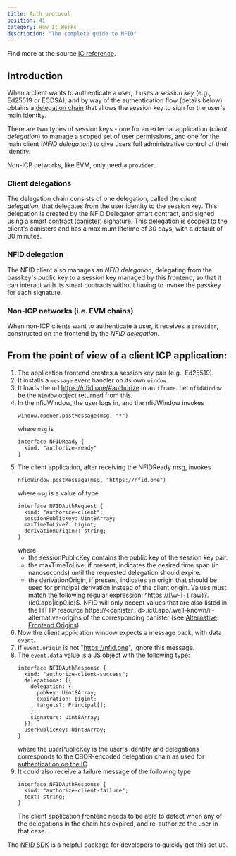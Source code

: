 ```yaml
---
title: Auth protocol
position: 41
category: How It Works
description: "The complete guide to NFID"
---
```

<div class="-mt-4"><p class="text-gray-600 dark:text-gray-400">Find more at the source <a href="https://internetcomputer.org/docs/current/references/ii-spec#client-authentication-protocol">IC reference</a>.

## Introduction
When a client wants to authenticate a user, it uses a *session key* (e.g., Ed25519 or ECDSA), and by way of the authentication flow (details below) obtains a [delegation chain](https://internetcomputer.org/docs/current/references/ic-interface-spec/#certification-delegation) that allows the session key to sign for the user's main identity.

There are two types of session keys - one for an external application (*client delegation*) to manage a scoped set of user permissions, and one for the main client (*NFID delegation*) to give users full administrative control of their identity.

Non-ICP networks, like EVM, only need a `provider`.

### Client delegations
The delegation chain consists of one delegation, called the *client delegation*, that delegates from the user identity to the session key. This delegation is created by the NFID Delegator smart contract, and signed using a [smart contract (canister) signature](https://hydra.dfinity.systems/latest/dfinity-ci-build/ic-ref.pr-319/interface-spec/1/index.html#canister-signatures). This delegation is scoped to the client's canisters and has a maximum lifetime of 30 days, with a default of 30 minutes.

### NFID delegation
The NFID client also manages an *NFID delegation*, delegating from the passkey's public key to a session key managed by this frontend, so that it can interact with its smart contracts without having to invoke the passkey for each signature.

### Non-ICP networks (i.e. EVM chains)
When non-ICP clients want to authenticate a user, it receives a `provider`, constructed on the frontend by the *NFID delegation*.

## From the point of view of a client ICP application:
1. The application frontend creates a session key pair (e.g., Ed25519).
2. It installs a `message` event handler on its own `window`.
3. It loads the url https://nfid.one/#authorize in an `iframe`. Let `nfidWindow` be the `Window` object returned from this.
4. In the nfidWindow, the user logs in, and the nfidWindow invokes
    ```
    window.opener.postMessage(msg, "*")
    ```
    where `msg` is
    ```
    interface NFIDReady {
      kind: "authorize-ready"
    }
    ```
5. The client application, after receiving the NFIDReady msg, invokes
    ```
    nfidWindow.postMessage(msg, "https://nfid.one")
    ```
    where `msg` is a value of type
    ```
    interface NFIDAuthRequest {
      kind: "authorize-client";
      sessionPublicKey: Uint8Array;
      maxTimeToLive?: bigint;
      derivationOrigin?: string;
    }
    ```
    where
    - the sessionPublicKey contains the public key of the session key pair.
    - the maxTimeToLive, if present, indicates the desired time span (in nanoseconds) until the requested delegation should expire.
    - the derivationOrigin, if present, indicates an origin that should be used for principal derivation instead of the client origin. Values must match the following regular expression: ^https:\/\/[\w-]+(\.raw)?\.(ic0\.app|icp0\.io)$. NFID will only accept values that are also listed in the HTTP resource https://<canister_id>.ic0.app/.well-known/ii-alternative-origins of the corresponding canister (see [Alternative Frontend Origins](https://internetcomputer.org/docs/current/references/ii-spec#alternative-frontend-origins)).
6. Now the client application window expects a message back, with data `event`.
7. If `event.origin` is not "https://nfid.one", ignore this message.
8. The `event.data` value is a JS object with the following type:
    ```
    interface NFIDAuthResponse {
      kind: "authorize-client-success";
      delegations: [{
        delegation: {
          pubkey: Uint8Array;
          expiration: bigint;
          targets?: Principal[];
        };
        signature: Uint8Array;
      }];
      userPublicKey: Uint8Array;
    }
    ```
    where the userPublicKey is the user's Identity and delegations corresponds to the CBOR-encoded delegation chain as used for [authentication on the IC](https://internetcomputer.org/docs/current/references/ic-interface-spec#authentication).
9. It could also receive a failure message of the following type
    ```
    interface NFIDAuthResponse {
      kind: "authorize-client-failure";
      text: string;
    }
    ```
    The client application frontend needs to be able to detect when any of the delegations in the chain has expired, and re-authorize the user in that case.

The [NFID SDK](../integration/quickstart) is a helpful package for developers to quickly get this set up.